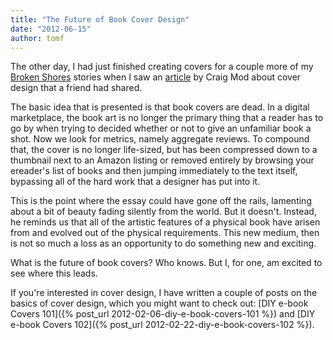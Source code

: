 ```yaml
---
title: "The Future of Book Cover Design"
date: "2012-06-15"
author: tomf
---
```


The other day, I had just finished creating covers for a couple more of my [Broken Shores](http://brokenshores.com) stories when I saw an [article](http://craigmod.com/journal/hack_the_cover/) by Craig Mod about cover design that a friend had shared.

The basic idea that is presented is that book covers are dead. In a digital marketplace, the book art is no longer the primary thing that a reader has to go by when trying to decided whether or not to give an unfamiliar book a shot. Now we look for metrics, namely aggregate reviews. To compound that, the cover is no longer life-sized, but has been compressed down to a thumbnail next to an Amazon listing or removed entirely by browsing your ereader's list of books and then jumping immediately to the text itself, bypassing all of the hard work that a designer has put into it.

This is the point where the essay could have gone off the rails, lamenting about a bit of beauty fading silently from the world. But it doesn't. Instead, he reminds us that all of the artistic features of a physical book have arisen from and evolved out of the physical requirements. This new medium, then is not so much a loss as an opportunity to do something new and exciting.

What is the future of book covers? Who knows. But I, for one, am excited to see where this leads.

If you're interested in cover design, I have written a couple of posts on the basics of cover design, which you might want to check out: [DIY e-book Covers 101]({% post_url 2012-02-06-diy-e-book-covers-101 %}) and [DIY e-book Covers 102]({% post_url 2012-02-22-diy-e-book-covers-102 %}).
